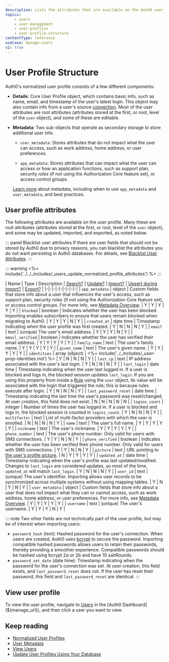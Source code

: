 ```yaml
---
description: Lists the attributes that are available on the Auth0 user profile
topics:
    - users
    - user-management
    - user-profiles
    - user-profile-structure
contentType: reference
useCase: manage-users
v2: true
---
```


# User Profile Structure

Auth0's normalized user profile consists of a few different components: 

* **Details**: Core User Profile object, which contains basic info, such as name, email, and timestamp of the user's latest login. This object may also contain info from a user's source [connection](/connections). Most of the user attributes are root attributes (attributes stored at the first, or root, level of the `user` object), and some of these are editable.

* **Metadata**: Two sub-objects that operate as secondary storage to store additional user info.

  * `user_metadata`: Stores attributes that do not impact what the user can access, such as work address, home address, or user preferences. 

  * `app_metadata`: Stores attributes that can impact what the user can access or how an application functions, such as support plan, security <dfn data-key="role">roles</dfn> (if not using the Authorization Core feature set), or access control groups.

  [Learn more](/users/concepts/overview-user-metadata) about metadata, including when to use `app_metadata` and `user_metadata`, and best practices.

## User profile attributes

The following attributes are available on the user profile. Many these are root attributes (attributes stored at the first, or root, level of the `user` object), and some may be updated, imported, and exported, as noted below.

::: panel Blacklist user attributes
If there are user fields that should not be stored by Auth0 due to privacy reasons, you can blacklist the attributes you do not want persisting in Auth0 databases. For details, see [Blacklist User Attributes](/security/blacklisting-attributes).
:::

::: warning
<%= include('../../_includes/_users_update_normalized_profile_attributes') %>
:::

| Name             | Type | Description | [Search?](/users/search) | [Update?](/api/management/guides/users/update-root-attributes-users) | [Import?](/users/guides/bulk-user-imports) | [Upsert during import?](/users/guides/bulk-user-imports#request-bulk-import) | [Export?](/users/guides/bulk-user-exports) |
|-|-|-|-|-|-|-|-|-|
| `app_metadata`   | object | Custom fields that store info about a user that influences the user's access, such as support plan, security roles (if not using the Authorization Core feature set), or access control groups. For more info, see [Metadata Overview](/users/concepts/overview-user-metadata). | Y | Y | Y | Y | Y |
| `blocked`        | boolean | Indicates whether the user has been blocked. Importing enables subscribers to ensure that users remain blocked when migrating to Auth0. | Y | Y | Y | N | Y |
| `created_at`     | date time | Timestamp indicating when the user profile was first created. | Y | N | N | N | Y |
| `email`          | text | (unique) The user's email address. | Y | Y | Y | N | Y |
| `email_verified` | boolean | Indicates whether the user has verified their email address. | Y | Y | Y | Y | Y |
| `family_name` | text | The user's family name. | Y | Y | Y | Y | Y |
| `given_name` | text | The user's given name. | Y | Y | Y | Y | Y |
| `identities`     | array (object) | <%= include('../_includes/_user-prop-identities.md') %> |  Y | N | N | N | Y |
| `last_ip`       | text | IP address associated with the user's last login. | Y | N | N | N | Y |
| `last_login`    | date time | Timestamp indicating when the user last logged in. If a user is blocked and logs in, the blocked session updates `last_login`. If you are using this property from inside a [Rule](/rules) using the `user` object, its value will be associated with the login that triggered the rule; this is because rules execute after login. | Y | N | N | N | Y |
| `last_password_reset` | date time | Timestamp indicating the last time the user's password was reset/changed. At user creation, this field does not exist. | N | N | N | N | N |
| `logins_count` | integer | Number of times the user has logged in. If a user is blocked and logs in, the blocked session is counted in `logins_count`. | Y | N | N | N | Y |
| `multifactor`   | text | List of multi-factor providers with which the user is enrolled. | N | N | N | N | Y |
| `name`          | text | The user's full name. | Y | Y | Y | Y | Y |
| `nickname`      | text | The user's nickname. | Y | Y | Y | Y | Y |
| `phone_number` | text | The user's phone number. Only valid for users with SMS connections. | Y | Y | N | N | Y |
| `phone_verified` | boolean | Indicates whether the user has been verified their phone number. Only valid for users with SMS connections. | Y | Y | N | N | Y |
| `picture` | text | URL pointing to [the user's profile picture](/users/guides/change-user-pictures). | N | Y | Y | Y | Y |
| `updated_at` | date time | Timestamp indicating when the user's profile was last updated/modified. Changes to `last_login` are considered updates, so most of the time, `updated_at` will match `last_login`. | Y | N | N | N | Y |
| `user_id` | text | (unique) The user's identifier. Importing allows user records to be synchronized across multiple systems without using mapping tables. | Y | N | Y | N | Y |
| `user_metadata` | object | Custom fields that store info about a user that does not impact what they can or cannot access, such as work address, home address, or user preferences. For more info, see [Metadata Overview](/users/concepts/overview-user-metadata). | Y | Y | Y | Y | Y |
| `username` | text | (unique) The user's username. | Y | Y | Y | N | Y |

::: note
Two other fields are not technically part of the user profile, but may be of interest when importing users:

* `password_hash` (text): Hashed password for the user's connection. When users are created, Auth0 uses [bcrypt](https://auth0.com/blog/hashing-in-action-understanding-bcrypt/) to secure the password. Importing compatible hashed passwords allows users to retain their passwords, thereby providing a smoother experience. Compatible passwords should be hashed using bcrypt $2a$ or $2b$ and have 10 saltRounds.
* `password_set_date` (date time): Timestamp indicating when the password for the user's connection was set. At user creation, this field exists, and `last_password_reset` does not. If the user has reset their password, this field and `last_password_reset` are identical.
:::

## View user profile

To view the user profile, navigate to [Users](${manage_url}/#/users) in the [Auth0 Dashboard](${manage_url}), and then click a user you want to view.


## Keep reading

* [Normalized User Profiles](/users/normalized)
* [User Metadata](/users/concepts/overview-user-metadata)
* [View Users](/users/guides/view-users)
* [Update User Profiles Using Your Database](/users/guides/update-user-profiles-using-your-database)
